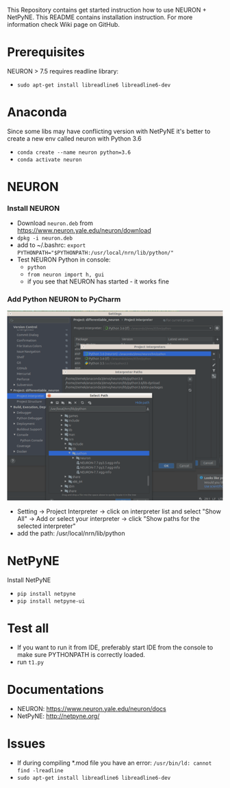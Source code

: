 This Repository contains get started instruction how to use NEURON + NetPyNE. 
This README contains installation instruction. For more information check Wiki page on GitHub.

# Prerequisites
NEURON > 7.5 requires readline library:

* `sudo apt-get install libreadline6 libreadline6-dev`

# Anaconda
Since some libs may have conflicting version with NetPyNE it's better to create a new env called neuron with Python 3.6

* `conda create --name neuron python=3.6`
* `conda activate neuron`

# NEURON

### Install NEURON

* Download `neuron.deb` from https://www.neuron.yale.edu/neuron/download
* `dpkg -i neuron.deb`
* add to ~/.bashrc: 
`export PYTHONPATH="$PYTHONPATH:/usr/local/nrn/lib/python/"`
* Test NEURON Python in console:
  * `python`
  * `from neuron import h, gui`
  * if you see that NEURON has started - it works fine

### Add Python NEURON to PyCharm

![PyCharm](add_path_to_pycharm.png)

* Setting -> Project Interpreter -> click on interpreter list and select "Show All" -> Add or select your interpreter -> click "Show paths for the selected interpreter"
* add the path: /usr/local/nrn/lib/python

# NetPyNE
Install NetPyNE

* `pip install netpyne`
* `pip install netpyne-ui`

# Test all

* If you want to run it from IDE, preferably start IDE from the console to make sure PYTHONPATH is correctly loaded.
* run `t1.py`

# Documentations

* NEURON: https://www.neuron.yale.edu/neuron/docs
* NetPyNE: http://netpyne.org/

# Issues
* If during compiling *.mod file you have an error: `/usr/bin/ld: cannot find -lreadline`
* `sudo apt-get install libreadline6 libreadline6-dev`
